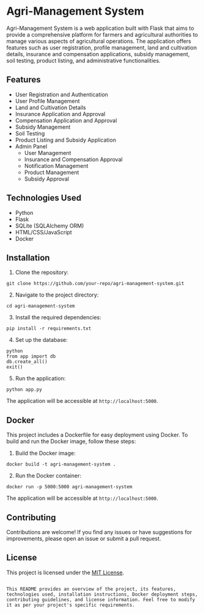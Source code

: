 # Agri-Management System

Agri-Management System is a web application built with Flask that aims to provide a comprehensive platform for farmers and agricultural authorities to manage various aspects of agricultural operations. The application offers features such as user registration, profile management, land and cultivation details, insurance and compensation applications, subsidy management, soil testing, product listing, and administrative functionalities.

## Features

- User Registration and Authentication
- User Profile Management
- Land and Cultivation Details
- Insurance Application and Approval
- Compensation Application and Approval
- Subsidy Management
- Soil Testing
- Product Listing and Subsidy Application
- Admin Panel
  - User Management
  - Insurance and Compensation Approval
  - Notification Management
  - Product Management
  - Subsidy Approval

## Technologies Used

- Python
- Flask
- SQLite (SQLAlchemy ORM)
- HTML/CSS/JavaScript
- Docker

## Installation

1. Clone the repository:

```
git clone https://github.com/your-repo/agri-management-system.git
```

2. Navigate to the project directory:

```
cd agri-management-system
```

3. Install the required dependencies:

```
pip install -r requirements.txt
```

4. Set up the database:

```
python
from app import db
db.create_all()
exit()
```

5. Run the application:

```
python app.py
```

The application will be accessible at `http://localhost:5000`.

## Docker

This project includes a Dockerfile for easy deployment using Docker. To build and run the Docker image, follow these steps:

1. Build the Docker image:

```
docker build -t agri-management-system .
```

2. Run the Docker container:

```
docker run -p 5000:5000 agri-management-system
```

The application will be accessible at `http://localhost:5000`.

## Contributing

Contributions are welcome! If you find any issues or have suggestions for improvements, please open an issue or submit a pull request.

## License

This project is licensed under the [MIT License](LICENSE).
```

This README provides an overview of the project, its features, technologies used, installation instructions, Docker deployment steps, contributing guidelines, and license information. Feel free to modify it as per your project's specific requirements.
